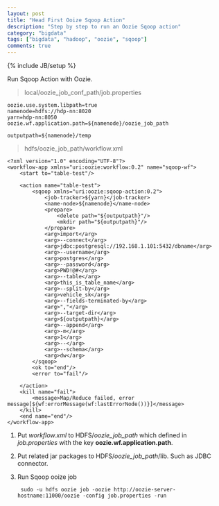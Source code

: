 ```yaml
---
layout: post
title: "Head First Ooize Sqoop Action"
description: "Step by step to run an Oozie Sqoop action"
category: "bigdata"
tags: ["bigdata", "hadoop", "oozie", "sqoop"]
comments: true
---
```

{% include JB/setup %}

Run Sqoop Action with Oozie.

>local/oozie_job_conf_path/job.properties

    oozie.use.system.libpath=true
    namenode=hdfs://hdp-nn:8020
    yarn=hdp-nn:8050
    oozie.wf.application.path=${namenode}/oozie_job_path

    outputpath=${namenode}/temp

>hdfs/oozie_job_path/workflow.xml

    <?xml version="1.0" encoding="UTF-8"?>
    <workflow-app xmlns="uri:oozie:workflow:0.2" name="sqoop-wf">
        <start to="table-test"/>
    
        <action name="table-test">
            <sqoop xmlns="uri:oozie:sqoop-action:0.2">
                <job-tracker>${yarn}</job-tracker>
                <name-node>${namenode}</name-node>
                <prepare>
                    <delete path="${outputpath}"/>
                    <mkdir path="${outputpath}"/>
                </prepare>
                <arg>import</arg>
                <arg>--connect</arg>
                <arg>jdbc:postgresql://192.168.1.101:5432/dbname</arg>
                <arg>--username</arg>
                <arg>postgres</arg>
                <arg>--password</arg>
                <arg>PWD!@#</arg>
                <arg>--table</arg>
                <arg>this_is_table_name</arg>
                <arg>--split-by</arg>
                <arg>vehicle_sk</arg>
                <arg>--fields-terminated-by</arg>
                <arg>","</arg>
                <arg>--target-dir</arg>
                <arg>${outputpath}</arg>
                <arg>--append</arg>
                <arg>-m</arg>
                <arg>1</arg>
                <arg>--</arg>
                <arg>--schema</arg>
                <arg>dw</arg>
            </sqoop>
            <ok to="end"/>
            <error to="fail"/>
            
        </action>
        <kill name="fail">
            <message>Map/Reduce failed, error message[${wf:errorMessage(wf:lastErrorNode())}]</message>
        </kill>
        <end name="end"/>
    </workflow-app>

1. Put _workflow.xml_ to HDFS/_oozie_job_path_ which defined in _job.properties_ with the key **oozie.wf.application.path**.

2. Put related jar packages to HDFS/_oozie_job_path_/lib. Such as JDBC connector.

3. Run Sqoop ooize job

        sudo -u hdfs oozie job -oozie http://oozie-server-hostname:11000/oozie -config job.properties -run
